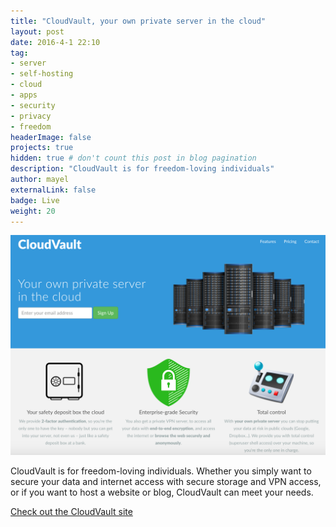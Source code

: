 ```yaml
---
title: "CloudVault, your own private server in the cloud"
layout: post
date: 2016-4-1 22:10
tag:
- server
- self-hosting
- cloud
- apps
- security
- privacy
- freedom
headerImage: false
projects: true
hidden: true # don't count this post in blog pagination
description: "CloudVault is for freedom-loving individuals"
author: mayel
externalLink: false
badge: Live
weight: 20
---
```


[![Screenshot](./assets/images/cloudvault-screen.png)](http://cloudvault.me/)

CloudVault is for freedom-loving individuals. Whether you simply want to secure your data and internet access with secure storage and VPN access, or if you want to host a website or blog, CloudVault can meet your needs.

[Check out the CloudVault site](http://cloudvault.me/)
